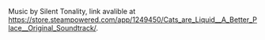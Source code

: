 Music by Silent Tonality, link avalible at https://store.steampowered.com/app/1249450/Cats_are_Liquid__A_Better_Place__Original_Soundtrack/.